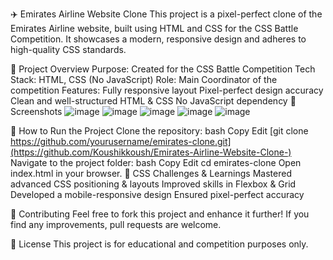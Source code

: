 ✈️ Emirates Airline Website Clone
This project is a pixel-perfect clone of the Emirates Airline website, built using HTML and CSS for the CSS Battle Competition. It showcases a modern, responsive design and adheres to high-quality CSS standards.

🎯 Project Overview
Purpose: Created for the CSS Battle Competition
Tech Stack: HTML, CSS (No JavaScript)
Role: Main Coordinator of the competition
Features:
Fully responsive layout
Pixel-perfect design accuracy
Clean and well-structured HTML & CSS
No JavaScript dependency
📸 Screenshots
![image](https://github.com/user-attachments/assets/01bc9753-1cce-4fd9-810e-6ba8577ec1ae)
![image](https://github.com/user-attachments/assets/23da4340-44fa-423b-817c-e8d5e7eb70cb)
![image](https://github.com/user-attachments/assets/457de4fd-ffbe-4e71-973c-5db9dd2e4a88)
![image](https://github.com/user-attachments/assets/595d7530-0094-4c29-8792-fc4d472b98c8)
![image](https://github.com/user-attachments/assets/e6696fc1-4675-43e6-b371-4bf8de02270d)





🚀 How to Run the Project
Clone the repository:
bash
Copy
Edit
[git clone https://github.com/yourusername/emirates-clone.git](https://github.com/Koushikkoush/Emirates-Airline-Website-Clone-)
Navigate to the project folder:
bash
Copy
Edit
cd emirates-clone
Open index.html in your browser.
🎨 CSS Challenges & Learnings
Mastered advanced CSS positioning & layouts
Improved skills in Flexbox & Grid
Developed a mobile-responsive design
Ensured pixel-perfect accuracy


🌟 Contributing
Feel free to fork this project and enhance it further! If you find any improvements, pull requests are welcome.

📜 License
This project is for educational and competition purposes only.
